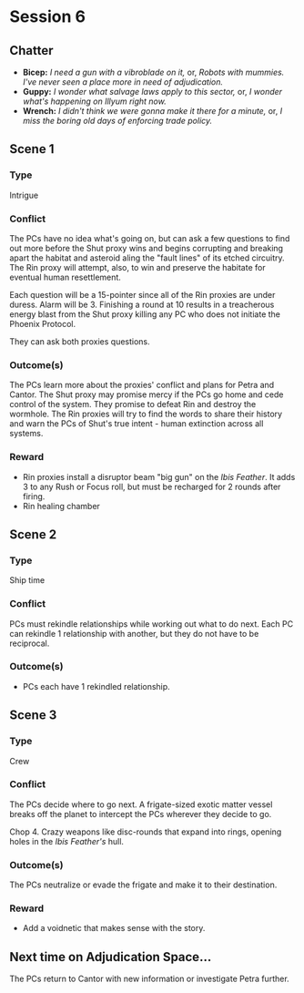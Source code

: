 # Session 6

## Chatter

- **Bicep:** *I need a gun with a vibroblade on it,* or, *Robots with mummies. I've never seen a place more in need of adjudication.*
- **Guppy:** *I wonder what salvage laws apply to this sector,* or, *I wonder what's happening on Illyum right now.*
- **Wrench:** *I didn't think we were gonna make it there for a minute,* or, *I miss the boring old days of enforcing trade policy.*

## Scene 1

### Type

Intrigue

### Conflict

The PCs have no idea what's going on, but can ask a few questions to find out more before the Shut proxy wins and begins corrupting and breaking apart the habitat and asteroid aling the "fault lines" of its etched circuitry. The Rin proxy will attempt, also, to win and preserve the habitate for eventual human resettlement.

Each question will be a 15-pointer since all of the Rin proxies are under duress. Alarm will be 3. Finishing a round at 10 results in a treacherous energy blast from the Shut proxy killing any PC who does not initiate the Phoenix Protocol.

They can ask both proxies questions.

### Outcome(s)

The PCs learn more about the proxies' conflict and plans for Petra and Cantor. The Shut proxy may promise mercy if the PCs go home and cede control of the system. They promise to defeat Rin and destroy the wormhole. The Rin proxies will try to find the words to share their history and warn the PCs of Shut's true intent - human extinction across all systems.

### Reward

- Rin proxies install a disruptor beam "big gun" on the *Ibis Feather*. It adds 3 to any Rush or Focus roll, but must be recharged for 2 rounds after firing.
- Rin healing chamber

## Scene 2

### Type

Ship time

### Conflict

PCs must rekindle relationships while working out what to do next. Each PC can rekindle 1 relationship with another, but they do not have to be reciprocal.

### Outcome(s)

- PCs each have 1 rekindled relationship.

## Scene 3

### Type

Crew

### Conflict

The PCs decide where to go next. A frigate-sized exotic matter vessel breaks off the planet to intercept the PCs wherever they decide to go.

Chop 4. Crazy weapons like disc-rounds that expand into rings, opening holes in the *Ibis Feather's* hull.

### Outcome(s)

The PCs neutralize or evade the frigate and make it to their destination.

### Reward

- Add a voidnetic that makes sense with the story.

## Next time on Adjudication Space...

The PCs return to Cantor with new information or investigate Petra further.